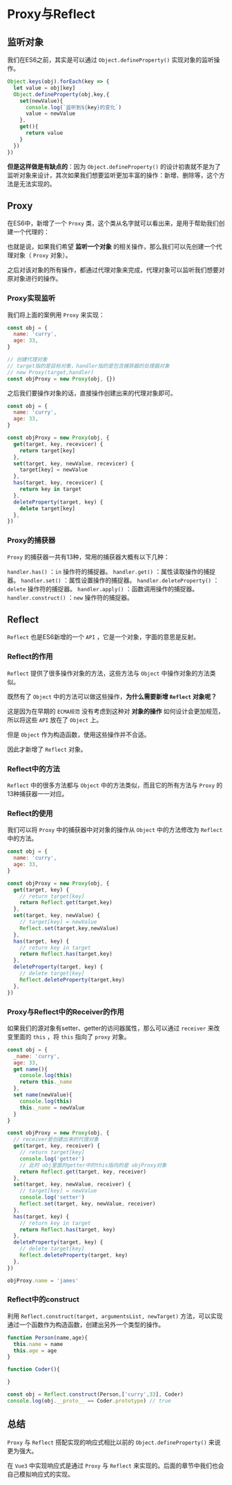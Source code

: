 # Proxy与Reflect

## 监听对象

我们在ES6之前，其实是可以通过 `Object.defineProperty()` 实现对象的监听操作。

```js
Object.keys(obj).forEach(key => {
  let value = obj[key]
  Object.defineProperty(obj,key,{
    set(newValue){
      console.log(`监听到${key}的变化`)
      value = newValue
    },
    get(){
      return value
    }
  })
})
```

**但是这样做是有缺点的**：因为 `Object.defineProperty()` 的设计初衷就不是为了监听对象来设计，其次如果我们想要监听更加丰富的操作：新增、删除等，这个方法是无法实现的。

## Proxy

在ES6中，新增了一个 `Proxy` 类，这个类从名字就可以看出来，是用于帮助我们创建一个代理的：

也就是说，如果我们希望 **监听一个对象** 的相关操作，那么我们可以先创建一个代理对象（ `Proxy` 对象）。

之后对该对象的所有操作，都通过代理对象来完成，代理对象可以监听我们想要对原对象进行的操作。

### Proxy实现监听

我们将上面的案例用 `Proxy` 来实现：

```js
const obj = {
  name: 'curry',
  age: 33,
}

// 创建代理对象
// target指的是目标对象，handler指的是包含捕获器的处理器对象
// new Proxy(target,handler)
const objProxy = new Proxy(obj, {})
```

之后我们要操作对象的话，直接操作创建出来的代理对象即可。

```js
const obj = {
  name: 'curry',
  age: 33,
}

const objProxy = new Proxy(obj, {
  get(target, key, recevicer) {
    return target[key]
  },
  set(target, key, newValue, recevicer) {
    target[key] = newValue
  },
  has(target, key, recevicer) {
    return key in target
  },
  deleteProperty(target, key) {
    delete target[key]
  },
})
```

### Proxy的捕获器

`Proxy` 的捕获器一共有13种，常用的捕获器大概有以下几种：

`handler.has()` ：`in` 操作符的捕捉器。
`handler.get()` ：属性读取操作的捕捉器。
`handler.set()` ：属性设置操作的捕捉器。
`handler.deleteProperty()` ：`delete` 操作符的捕捉器。
`handler.apply()` ：函数调用操作的捕捉器。
`handler.construct()` ：`new` 操作符的捕捉器。

## Reflect

`Reflect` 也是ES6新增的一个 `API` ，它是一个对象，字面的意思是反射。

### Reflect的作用

`Reflect` 提供了很多操作对象的方法，这些方法与 `Object` 中操作对象的方法类似。

既然有了 `Object` 中的方法可以做这些操作，**为什么需要新增 `Reflect` 对象呢？**

这是因为在早期的 `ECMA规范` 没有考虑到这种对 **对象的操作** 如何设计会更加规范，所以将这些 `API` 放在了 `Object` 上。

但是 `Object` 作为构造函数，使用这些操作并不合适。

因此才新增了 `Reflect` 对象。

### Reflect中的方法

`Reflect` 中的很多方法都与 `Object` 中的方法类似，而且它的所有方法与 `Proxy` 的13种捕获器一一对应。

### Reflect的使用

我们可以将 `Proxy` 中的捕获器中对对象的操作从 `Object` 中的方法修改为 `Reflect` 中的方法。

```js
const obj = {
  name: 'curry',
  age: 33,
}

const objProxy = new Proxy(obj, {
  get(target, key) {
    // return target[key]
    return Reflect.get(target,key)
  },
  set(target, key, newValue) {
    // target[key] = newValue
    Reflect.set(target,key,newValue)
  },
  has(target, key) {
    // return key in target
    return Reflect.has(target,key)
  },
  deleteProperty(target, key) {
    // delete target[key]
    Reflect.deleteProperty(target,key)
  },
})
```

### Proxy与Reflect中的Receiver的作用

如果我们的源对象有setter、getter的访问器属性，那么可以通过 `receiver` 来改变里面的 `this` ，将 `this` 指向了 `proxy` 对象。

```js
const obj = {
  _name: 'curry',
  age: 33,
  get name(){
    console.log(this)
    return this._name
  },
  set name(newValue){
    console.log(this)
    this._name = newValue
  }
}

const objProxy = new Proxy(obj, {
  // receiver是创建出来的代理对象
  get(target, key, receiver) {
    // return target[key]
    console.log('getter')
    // 此时 obj里面的getter中的this指向的是 objProxy对象
    return Reflect.get(target, key, receiver)
  },
  set(target, key, newValue, receiver) {
    // target[key] = newValue
    console.log('setter')
    Reflect.set(target, key, newValue, receiver)
  },
  has(target, key) {
    // return key in target
    return Reflect.has(target, key)
  },
  deleteProperty(target, key) {
    // delete target[key]
    Reflect.deleteProperty(target, key)
  },
})

objProxy.name = 'james'
```

### Reflect中的construct

利用 `Reflect.construct(target, argumentsList, newTarget)` 方法，可以实现通过一个函数作为构造函数，创建出另外一个类型的操作。

```js
function Person(name,age){
  this.name = name
  this.age = age
}

function Coder(){

}

const obj = Reflect.construct(Person,['curry',33], Coder)
console.log(obj.__proto__ == Coder.prototype) // true
```

## 总结

`Proxy` 与 `Reflect` 搭配实现的响应式相比以前的 `Object.defineProperty()` 来说更为强大。

在 `Vue3` 中实现响应式是通过 `Proxy` 与 `Reflect` 来实现的。后面的章节中我们也会自己模拟响应式的实现。
